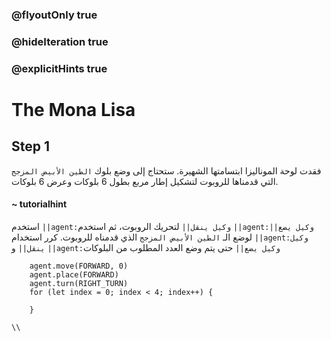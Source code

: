 ### @flyoutOnly true
### @hideIteration true
### @explicitHints true

# The Mona Lisa

## Step 1
فقدت لوحة الموناليزا ابتسامتها الشهيرة. ستحتاج إلى وضع بلوك `الطين الأبيض المزجج` التي قدمناها للروبوت لتشكيل إطار مربع بطول 6 بلوكات وعرض 6 بلوكات.

#### ~ tutorialhint  
استخدم ``||agent:وكيل ينقل||`` لتحريك الروبوت، ثم استخدم ``||agent:وكيل يضع||`` لوضع الـ `الطين الأبيض المزجج` الذي قدمناه للروبوت. كرر استخدام ``||agent:وكيل ينقل||`` و ``||agent:وكيل يضع||`` حتى يتم وضع العدد المطلوب من البلوكات

```ghost
    agent.move(FORWARD, 0)
    agent.place(FORWARD)
    agent.turn(RIGHT_TURN)
    for (let index = 0; index < 4; index++) {
    	
    }
```
```template
\\
```
```package
```
